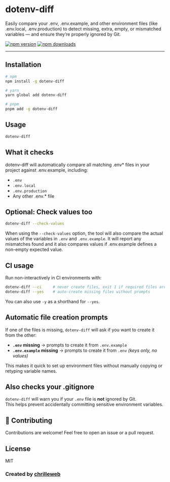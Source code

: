 # dotenv-diff

Easily compare your .env, .env.example, and other environment files (like .env.local, .env.production) to detect missing, extra, empty, or mismatched variables — and ensure they’re properly ignored by Git.

[![npm version](https://img.shields.io/npm/v/dotenv-diff.svg)](https://www.npmjs.com/package/dotenv-diff)
[![npm downloads](https://img.shields.io/npm/dt/dotenv-diff.svg)](https://www.npmjs.com/package/dotenv-diff)

---

## Installation

```bash
# npm
npm install -g dotenv-diff

# yarn
yarn global add dotenv-diff

# pnpm
pnpm add -g dotenv-diff
```
## Usage

```bash
dotenv-diff
```
## What it checks
dotenv-diff will automatically compare all matching .env* files in your project against .env.example, including:
- `.env`
- `.env.local`
- `.env.production`
- Any other .env.* file

## Optional: Check values too 

```bash
dotenv-diff --check-values
```

When using the `--check-values` option, the tool will also compare the actual values of the variables in `.env` and `.env.example`. It will report any mismatches found and it also compares values if .env.example defines a non-empty expected value.

## CI usage

Run non-interactively in CI environments with:

```bash
dotenv-diff --ci     # never create files, exit 1 if required files are missing
dotenv-diff --yes    # auto-create missing files without prompts
```

You can also use `-y` as a shorthand for `--yes`.

## Automatic file creation prompts

If one of the files is missing, `dotenv-diff` will ask if you want to create it from the other:

- **`.env` missing** → prompts to create it from `.env.example`
- **`.env.example` missing** → prompts to create it from `.env` *(keys only, no values)*

This makes it quick to set up environment files without manually copying or retyping variable names.

## Also checks your .gitignore

`dotenv-diff` will warn you if your `.env` file is **not** ignored by Git.  
This helps prevent accidentally committing sensitive environment variables.

## 🤝 Contributing

Contributions are welcome! Feel free to open an issue or a pull request.

## License

MIT

### Created by [chrilleweb](https://github.com/chrilleweb)